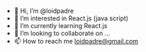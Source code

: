 - 👋 Hi, I’m @loidpadre
- 👀 I’m interested in React.js (java script)
- 🌱 I’m currently learning React.js
- 💞️ I’m looking to collaborate on ...
- 📫 How to reach me loidpadre@gmail.com

<!---
loidpadre/loidpadre is a ✨ special ✨ repository because its `README.md` (this file) appears on your GitHub profile.
You can click the Preview link to take a look at your changes.
--->

